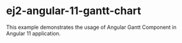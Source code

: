 # ej2-angular-11-gantt-chart
This example demonstrates the usage of Angular Gantt Component in Angular 11 application.
